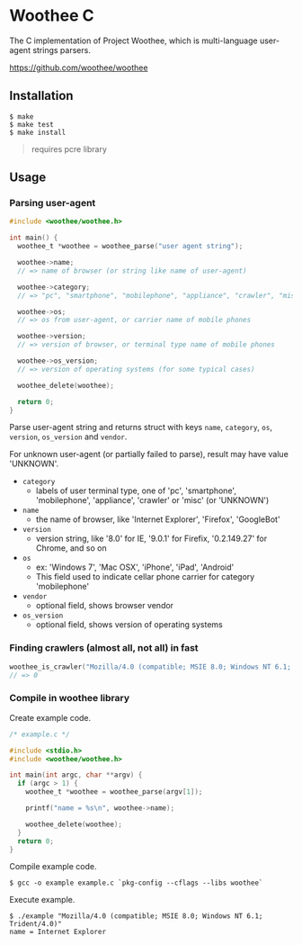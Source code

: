 # Woothee C

The C implementation of Project Woothee, which is multi-language user-agent
strings parsers.

https://github.com/woothee/woothee

## Installation

```
$ make
$ make test
$ make install
```

> requires pcre library

## Usage

### Parsing user-agent

``` c
#include <woothee/woothee.h>

int main() {
  woothee_t *woothee = woothee_parse("user agent string");

  woothee->name;
  // => name of browser (or string like name of user-agent)

  woothee->category;
  // => "pc", "smartphone", "mobilephone", "appliance", "crawler", "misc", "unknown"

  woothee->os;
  // => os from user-agent, or carrier name of mobile phones

  woothee->version;
  // => version of browser, or terminal type name of mobile phones

  woothee->os_version;
  // => version of operating systems (for some typical cases)

  woothee_delete(woothee);

  return 0;
}
```

Parse user-agent string and returns struct with keys `name`, `category`, `os`,
`version`, `os_version` and `vendor`.

For unknown user-agent (or partially failed to parse),
result may have value 'UNKNOWN'.

* `category`
  * labels of user terminal type, one of 'pc', 'smartphone', 'mobilephone',
    'appliance', 'crawler' or 'misc' (or 'UNKNOWN')
* `name`
  * the name of browser, like 'Internet Explorer', 'Firefox', 'GoogleBot'
* `version`
  * version string, like '8.0' for IE, '9.0.1' for Firefix,
    '0.2.149.27' for Chrome, and so on
* `os`
  * ex: 'Windows 7', 'Mac OSX', 'iPhone', 'iPad', 'Android'
  * This field used to indicate cellar phone carrier for category 'mobilephone'
* `vendor`
  * optional field, shows browser vendor
* `os_version`
  * optional field, shows version of operating systems

### Finding crawlers (almost all, not all) in fast

``` c
woothee_is_crawler("Mozilla/4.0 (compatible; MSIE 8.0; Windows NT 6.1; Trident/4.0)");
// => 0
```

### Compile in woothee library

Create example code.

``` c
/* example.c */

#include <stdio.h>
#include <woothee/woothee.h>

int main(int argc, char **argv) {
  if (argc > 1) {
    woothee_t *woothee = woothee_parse(argv[1]);

    printf("name = %s\n", woothee->name);

    woothee_delete(woothee);
  }
  return 0;
}
```

Compile example code.

```
$ gcc -o example example.c `pkg-config --cflags --libs woothee`
```

Execute example.

```
$ ./example "Mozilla/4.0 (compatible; MSIE 8.0; Windows NT 6.1; Trident/4.0)"
name = Internet Explorer
```
